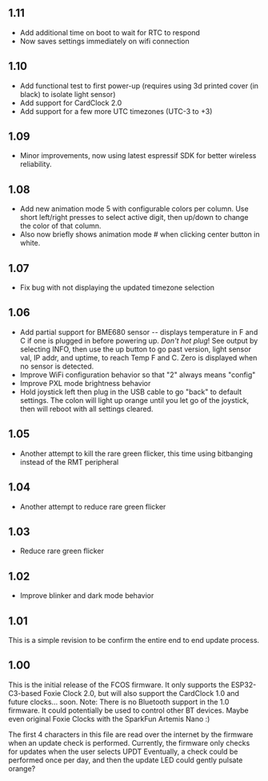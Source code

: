 1.11
----
- Add additional time on boot to wait for RTC to respond
- Now saves settings immediately on wifi connection

1.10
----
- Add functional test to first power-up (requires using 3d printed cover (in black) to isolate light sensor)
- Add support for CardClock 2.0
- Add support for a few more UTC timezones (UTC-3 to +3)

1.09
----
- Minor improvements, now using latest espressif SDK for better wireless reliability.

1.08
----
- Add new animation mode 5 with configurable colors per column. Use short left/right presses to select active digit, then up/down to change the color of that column. 
- Also now briefly shows animation mode # when clicking center button in white.

1.07
----
- Fix bug with not displaying the updated timezone selection

1.06
----
- Add partial support for BME680 sensor -- displays temperature in F and C
  if one is plugged in before powering up. _Don't hot plug_!
  See output by selecting INFO, then use the up button to go past
  version, light sensor val, IP addr, and uptime, to reach Temp F and C.
  Zero is displayed when no sensor is detected.
- Improve WiFi configuration behavior so that "2" always means "config"
- Improve PXL mode brightness behavior
- Hold joystick left then plug in the USB cable to go "back" to default
  settings. The colon will light up orange until you let go of the joystick,
  then will reboot with all settings cleared.

1.05
----
- Another attempt to kill the rare green flicker, this time
  using bitbanging instead of the RMT peripheral

1.04
----
- Another attempt to reduce rare green flicker

1.03
----
- Reduce rare green flicker

1.02
----
- Improve blinker and dark mode behavior

1.01
----
This is a simple revision to be confirm the entire end to end update process.

1.00
----
This is the initial release of the FCOS firmware. 
It only supports the ESP32-C3-based Foxie Clock 2.0, 
but will also support the CardClock 1.0 and future clocks... soon.
Note: There is no Bluetooth support in the 1.0 firmware. It
      could potentially be used to control other BT devices. Maybe
      even original Foxie Clocks with the SparkFun Artemis Nano :)

The first 4 characters in this file are read over the internet
by the firmware when an update check is performed. Currently, 
the firmware only checks for updates when the user selects UPDT
Eventually, a check could be performed once per day, and then the
update LED could gently pulsate orange?

